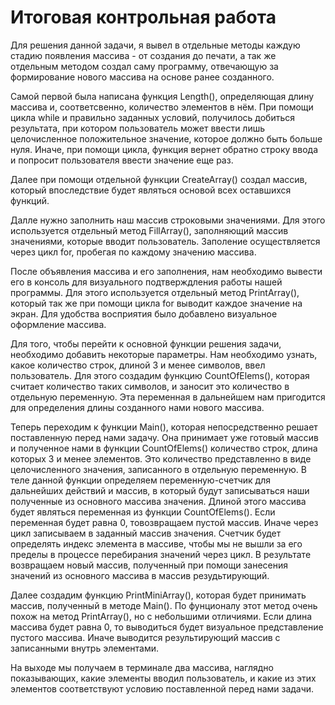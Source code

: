 # Итоговая контрольная работа
Для решения данной задачи, я вывел в отдельные методы каждую стадию появления массива - от создания до печати, а так же отдельным методом создал саму программу, отвечающую за формирование нового массива на основе ранее созданного.

Самой первой была написана функция Length(), определяющая длину массива и, соответсвенно, количество элементов в нём. При помощи цикла while и правильно заданных условий, получилось добиться результата, при котором пользователь может ввести лишь целочисленное положительное значение, которое должно быть больше нуля. Иначе, при помощи цикла, функция вернет обратно строку ввода и попросит пользователя ввести значение еще раз.

Далее при помощи отдельной функции CreateArray() создал массив, который впоследствие будет являться основой всех оставшихся функций.

Далле нужно заполнить наш массив строковыми значениями. Для этого используется отдельный метод FillArray(), заполняющий массив значениями, которые вводит пользователь. Заполение осуществляется через цикл for, пробегая по каждому значению массива.

После объявления массива и его заполнения, нам необходимо вывести его в консоль для визуального подтверждления работы нашей программы. Для этого используется отдельный метод PrintArray(), который так же при помощи цикла for выводит каждое значение на экран. Для удобства восприятия было добавлено визуальное оформление массива.

Для того, чтобы перейти к основной функции решения задачи,
необходимо добавить некоторые параметры. Нам необходимо узнать,
какое количество строк, длиной 3 и менее символов, ввел 
пользователь. Для этого создадим функцию CountOfElems(), которая
считает количество таких символов, и заносит это количество в отдельную переменную. Эта переменная в дальнейшем нам пригодится для определения длины созданного нами нового массива.

Теперь переходим к функции Main(), которая непосредственно решает поставленную перед нами задачу. Она принимает уже готовый массив и полученное нами в функции CountOfElems() количество строк, длина которых 3 и менее элементов. Это количество представленно в виде целочисленного значения, записанного в отдельную переменную. В теле данной функции определяем переменную-счетчик для дальнейших действий и массив, в который будут записываться наши полученные из основного массива значения.
Длиной этого массива будет являться переменная из функции CountOfElems(). Если переменная будет равна 0, товозвращаем пустой массив. Иначе через цикл записываем в заданный массив значения. Счетчик будет определять индекс элемента в массиве, чтобы мы не вышли за его пределы в процессе перебирания значений через цикл. В результате возвращаем новый массив, полученный при помощи занесения значений из основного массива в массив резудьтирующий.

Далее создадим функцию PrintMiniArray(), которая будет принимать массив, полученный в методе Main(). По фунционалу этот метод очень похож на метод PrintArray(), но с небольшими отличиями. Если длина массива будет равна 0, то выводиться будет визуальное представление пустого массива. Иначе выводится результирующий массив с записанными внутрь элементами.

На выходе мы получаем в терминале два массива, наглядно показывающих, какие элементы вводил пользователь, и какие из этих элементов соответствуют условию поставленной перед нами задачи.